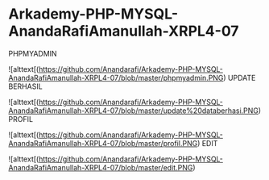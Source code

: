 # Arkademy-PHP-MYSQL-AnandaRafiAmanullah-XRPL4-07
PHPMYADMIN


![alttext[(https://github.com/Anandarafi/Arkademy-PHP-MYSQL-AnandaRafiAmanullah-XRPL4-07/blob/master/phpmyadmin.PNG)
UPDATE BERHASIL


![alttext[(https://github.com/Anandarafi/Arkademy-PHP-MYSQL-AnandaRafiAmanullah-XRPL4-07/blob/master/update%20databerhasi.PNG)
PROFIL


![alttext[(https://github.com/Anandarafi/Arkademy-PHP-MYSQL-AnandaRafiAmanullah-XRPL4-07/blob/master/profil.PNG)
EDIT


![alttext[(https://github.com/Anandarafi/Arkademy-PHP-MYSQL-AnandaRafiAmanullah-XRPL4-07/blob/master/edit.PNG)
